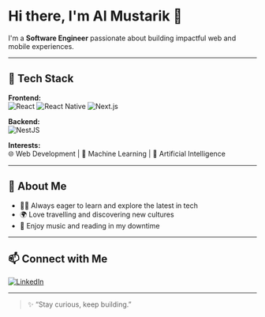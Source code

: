 # Hi there, I'm Al Mustarik 👋

I'm a **Software Engineer** passionate about building impactful web and mobile experiences.

---

## 🚀 Tech Stack
**Frontend:**  
![React](https://img.shields.io/badge/React-20232A?logo=react&logoColor=61DAFB) 
![React Native](https://img.shields.io/badge/React_Native-20232A?logo=react&logoColor=61DAFB) 
![Next.js](https://img.shields.io/badge/Next.js-000000?logo=nextdotjs&logoColor=white)  

**Backend:**  
![NestJS](https://img.shields.io/badge/NestJS-E0234E?logo=nestjs&logoColor=white)  

**Interests:**  
🌐 Web Development | 🤖 Machine Learning | 🧠 Artificial Intelligence  

---

## 🌱 About Me
- 🧑‍💻 Always eager to learn and explore the latest in tech  
- 🌍 Love travelling and discovering new cultures  
- 🎵 Enjoy music and reading in my downtime  

---

## 📫 Connect with Me
[![LinkedIn](https://img.shields.io/badge/LinkedIn-blue?logo=linkedin&style=for-the-badge)](https://www.linkedin.com/in/almustarik/)

---

> ✨ “Stay curious, keep building.”

